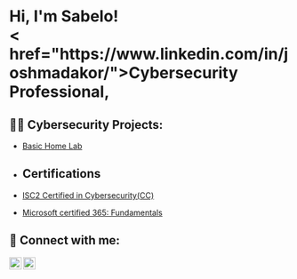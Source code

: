 <h1>Hi, I'm Sabelo! <br/>
  < href="https://www.linkedin.com/in/joshmadakor/">Cybersecurity Professional</a>,</h1>

<h2>👨‍💻 Cybersecurity Projects:</h2>

  - [Basic Home Lab](https://github.com/Sabelo-31/Active-Directory-Home-Lab)
 


- <h2>Certifications</h2>
- [ISC2 Certified in Cybersecurity(CC)](https://www.youtube.com/watch?v=a83ASGn_V_s)
-  [Microsoft certified 365: Fundamentals](https://www.youtube.com/watch?v=a83ASGn_V_s)

<h2> 🤳 Connect with me:</h2>


[<img align="left" alt="JoshMadakor | LinkedIn" width="22px" src="https://cdn.jsdelivr.net/npm/simple-icons@v3/icons/linkedin.svg" />][linkedin]
[<img align="left" alt="JoshMadakor | Instagram" width="22px" src="https://cdn.jsdelivr.net/npm/simple-icons@v3/icons/instagram.svg" />][instagram]


[instagram]: https://www.instagram.com/joshmadakor/
[linkedin]: https://linkedin.com/in/joshmadakor

<!--
**joshmadakor1/joshmadakor1** is a ✨ _special_ ✨ repository because its `README.md` (this file) appears on your GitHub profile.

Here are some ideas to get you started:

- 🔭 I’m currently working on ...
- 🌱 I’m currently learning ...
- 👯 I’m looking to collaborate on ...
- 🤔 I’m looking for help with ...
- 💬 Ask me about ...
- 📫 How to reach me: ...
- 😄 Pronouns: ...
- ⚡ Fun fact: ...
-->
